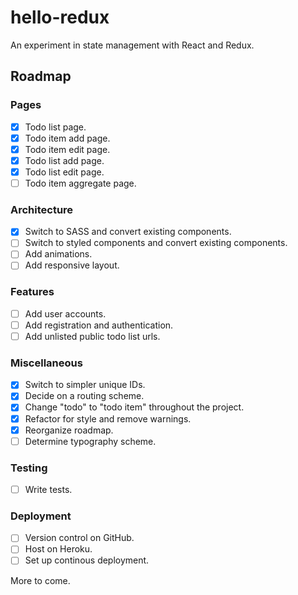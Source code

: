 # hello-redux

An experiment in state management with React and Redux.

## Roadmap

### Pages

- [x] Todo list page.
- [x] Todo item add page.
- [x] Todo item edit page.
- [x] Todo list add page.
- [x] Todo list edit page.
- [ ] Todo item aggregate page.

### Architecture

- [x] Switch to SASS and convert existing components.
- [ ] Switch to styled components and convert existing components.
- [ ] Add animations.
- [ ] Add responsive layout.

### Features

- [ ] Add user accounts.
- [ ] Add registration and authentication.
- [ ] Add unlisted public todo list urls.

### Miscellaneous

- [x] Switch to simpler unique IDs.
- [x] Decide on a routing scheme.
- [x] Change "todo" to "todo item" throughout the project.
- [x] Refactor for style and remove warnings.
- [x] Reorganize roadmap.
- [ ] Determine typography scheme.

### Testing

- [ ] Write tests.

### Deployment

- [ ] Version control on GitHub.
- [ ] Host on Heroku.
- [ ] Set up continous deployment.

More to come.
